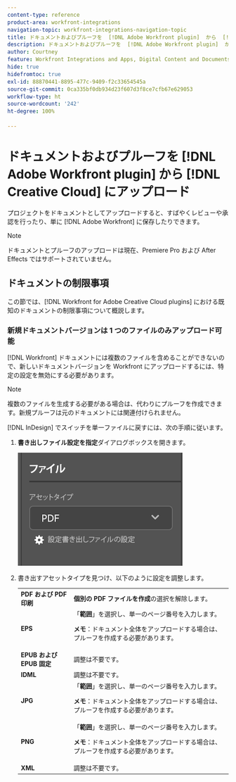 ```yaml
---
content-type: reference
product-area: workfront-integrations
navigation-topic: workfront-integrations-navigation-topic
title: ドキュメントおよびプルーフを  [!DNL Adobe Workfront plugin]  から  [!DNL Creative Cloud] にアップロード
description: ドキュメントおよびプルーフを  [!DNL Adobe Workfront plugin]  から  [!DNL Creative Cloud] にアップロード
author: Courtney
feature: Workfront Integrations and Apps, Digital Content and Documents
hide: true
hidefromtoc: true
exl-id: 88870441-8895-477c-9409-f2c33654545a
source-git-commit: 0ca335bf0db934d23f607d3f8ce7cfb67e629053
workflow-type: ht
source-wordcount: '242'
ht-degree: 100%

---
```


# ドキュメントおよびプルーフを [!DNL Adobe Workfront plugin] から [!DNL Creative Cloud] にアップロード

プロジェクトをドキュメントとしてアップロードすると、すばやくレビューや承認を行ったり、単に [!DNL Adobe Workfront] に保存したりできます。

>[!NOTE]
>
>ドキュメントとプルーフのアップロードは現在、Premiere Pro および After Effects ではサポートされていません。


## ドキュメントの制限事項

この節では、[!DNL Workfront for Adobe Creative Cloud plugins] における既知のドキュメントの制限事項について概説します。

### 新規ドキュメントバージョンは 1 つのファイルのみアップロード可能

[!DNL Workfront] ドキュメントには複数のファイルを含めることができないので、新しいドキュメントバージョンを Workfront にアップロードするには、特定の設定を無効にする必要があります。

>[!NOTE]
>
>複数のファイルを生成する必要がある場合は、代わりにプルーフを作成できます。新規プルーフは元のドキュメントには関連付けられません。



[!DNL InDesign] でスイッチを単一ファイルに戻すには、次の手順に従います。

1. **書き出しファイル設定を指定**&#x200B;ダイアログボックスを開きます。

   ![](assets/file-export-settings.png)

1. 書き出すアセットタイプを見つけ、以下のように設定を調整します。

   <table>
    <tr>
    <td><strong>PDF および PDF 印刷</strong>
    </td>
    <td><strong>個別の PDF ファイルを作成</strong>の選択を解除します。
    </td>
    </tr>
    <tr>
    <td><strong>EPS</strong>
    </td>
    <td>「<strong>範囲</strong>」を選択し、単一のページ番号を入力します。 
    <p>
    <strong>メモ</strong>：ドキュメント全体をアップロードする場合は、プルーフを作成する必要があります。 
    </td>
    </tr>
    <tr>
    <td><strong>EPUB および EPUB 固定</strong>
    </td>
    <td>調整は不要です。
    </td>
    </tr>
    <tr>
    <td><strong>IDML</strong>
    </td>
    <td>調整は不要です。
    </td>
    </tr>
    <tr>
    <td><strong>JPG</strong>
    </td>
    <td>「<strong>範囲</strong>」を選択し、単一のページ番号を入力します。 
    <p>
    <strong>メモ</strong>：ドキュメント全体をアップロードする場合は、プルーフを作成する必要があります。 
    </td>
    </tr>
    <tr>
    <td><strong>PNG</strong>
    </td>
    <td>「<strong>範囲</strong>」を選択し、単一のページ番号を入力します。 
    <p>
    <strong>メモ</strong>：ドキュメント全体をアップロードする場合は、プルーフを作成する必要があります。 
    </td>
    </tr>
    <tr>
    <td><strong>XML</strong>
    </td>
    <td>調整は不要です。 
    </td>
    </tr>
    </table>
